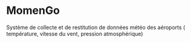 # MomenGo
 Système de collecte et de restitution de données météo des aéroports ( température, vitesse du vent, pression atmosphérique) 
